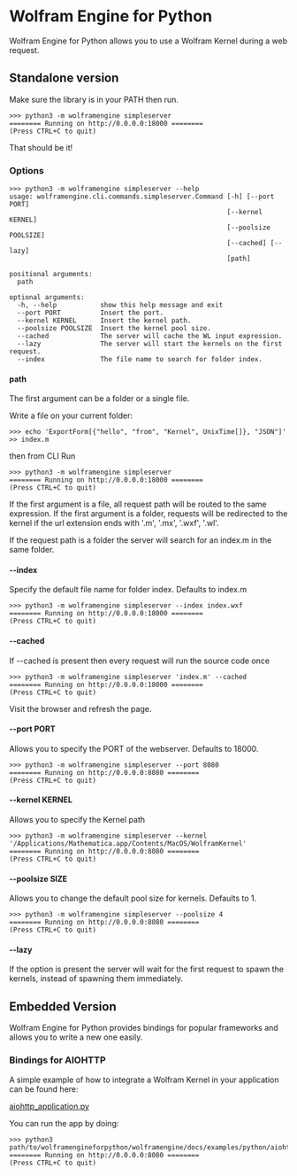 # Wolfram Engine for Python

Wolfram Engine for Python allows you to use a Wolfram Kernel during a web request.

## Standalone version

Make sure the library is in your PATH then run.

```
>>> python3 -m wolframengine simpleserver
======== Running on http://0.0.0.0:18000 ========
(Press CTRL+C to quit)
```

That should be it!

### Options

```
>>> python3 -m wolframengine simpleserver --help
usage: wolframengine.cli.commands.simpleserver.Command [-h] [--port PORT]
                                                       [--kernel KERNEL]
                                                       [--poolsize POOLSIZE]
                                                       [--cached] [--lazy]
                                                       [path]

positional arguments:
  path

optional arguments:
  -h, --help           show this help message and exit
  --port PORT          Insert the port.
  --kernel KERNEL      Insert the kernel path.
  --poolsize POOLSIZE  Insert the kernel pool size.
  --cached             The server will cache the WL input expression.
  --lazy               The server will start the kernels on the first request.
  --index              The file name to search for folder index.
```

#### path

The first argument can be a folder or a single file.

Write a file on your current folder:

```
>>> echo 'ExportForm[{"hello", "from", "Kernel", UnixTime[]}, "JSON"]' >> index.m
```

then from CLI Run

```
>>> python3 -m wolframengine simpleserver
======== Running on http://0.0.0.0:18000 ========
(Press CTRL+C to quit)
```

If the first argument is a file, all request path will be routed to the same expression.
If the first argument is a folder, requests will be redirected to the kernel if the url extension ends with '.m', '.mx', '.wxf', '.wl'.

If the request path is a folder the server will search for an index.m in the same folder.

#### --index

Specify the default file name for folder index.
Defaults to index.m

```
>>> python3 -m wolframengine simpleserver --index index.wxf
======== Running on http://0.0.0.0:18000 ========
(Press CTRL+C to quit)
```


#### --cached

If --cached is present then every request will run the source code once

```
>>> python3 -m wolframengine simpleserver 'index.m' --cached
======== Running on http://0.0.0.0:18000 ========
(Press CTRL+C to quit)
```

Visit the browser and refresh the page.


#### --port PORT

Allows you to specify the PORT of the webserver. Defaults to 18000.

```
>>> python3 -m wolframengine simpleserver --port 8080
======== Running on http://0.0.0.0:8080 ========
(Press CTRL+C to quit)
```

#### --kernel KERNEL

Allows you to specify the Kernel path

```
>>> python3 -m wolframengine simpleserver --kernel '/Applications/Mathematica.app/Contents/MacOS/WolframKernel'
======== Running on http://0.0.0.0:8080 ========
(Press CTRL+C to quit)
```

#### --poolsize SIZE

Allows you to change the default pool size for kernels. Defaults to 1.

```
>>> python3 -m wolframengine simpleserver --poolsize 4
======== Running on http://0.0.0.0:8080 ========
(Press CTRL+C to quit)
```


#### --lazy 

If the option is present the server will wait for the first request to spawn the kernels, instead of spawning them immediately.

## Embedded Version

Wolfram Engine for Python provides bindings for popular frameworks and allows you to write a new one easily.

### Bindings for AIOHTTP

A simple example of how to integrate a Wolfram Kernel in your application can be found here:

[aiohttp_application.py](https://stash.wolfram.com/projects/LCL/repos/wolframengineforpython/browse/wolframengine/docs/examples/python/aiohttp_application.py)

You can run the app by doing:

```
>>> python3 path/to/wolframengineforpython/wolframengine/docs/examples/python/aiohttp_application.py
======== Running on http://0.0.0.0:8080 ========
(Press CTRL+C to quit)
```